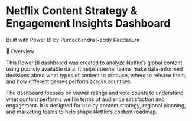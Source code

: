 # Netflix Content Strategy & Engagement Insights Dashboard

Built with Power BI by Purnachandra Reddy Peddasura

📌 Overview

This Power BI dashboard was created to analyze Netflix’s global content using publicly available data. It helps internal teams make data-informed decisions about what types of content to produce, where to release them, and how different genres perform across countries.

The dashboard focuses on viewer ratings and vote counts to understand what content performs well in terms of audience satisfaction and engagement. It is designed for use by content strategy, regional planning, and marketing teams to help shape Netflix’s content roadmap.


